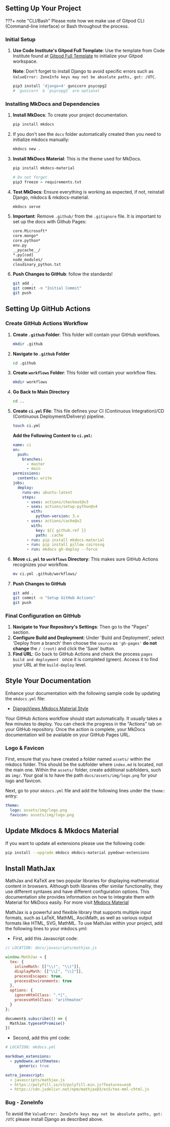 ## Setting Up Your Project

???+ note "CLI/Bash"
    Please note how we make use of Gitpod CLI (Command-line interface) or Bash throughout the process.

### Initial Setup

1. **Use Code Institute's Gitpod Full Template**: Use the template from Code Institute found at [Gitpod Full Template](https://github.com/Code-Institute-Org/gitpod-full-template) to initialize your Gitpod workspace.

    **Note**: Don't forget to install Django to avoid specific errors such as `ValueError: ZoneInfo keys may not be absolute paths, got: /UTC`.

    ```bash
    pip3 install 'django<4' gunicorn psycopg2
    # `gunicorn` & `psycopg2` are optional
    ```

### Installing MkDocs and Dependencies

1. **Install MkDocs**: To create your project documentation.

    ```bash
    pip install mkdocs
    ```

2. If you don't see the `docs` folder automatically created then you need to initialize mkdocs manually:

    ```bash
    mkdocs new .
    ```

3. **Install MkDocs Material**: This is the theme used for MkDocs.

    ```bash
    pip install mkdocs-material

    # Do not forget
    pip3 freeze > requirements.txt
    ```

4. **Test MkDocs**: Ensure everything is working as expected, if not, reinstall Django, mkdocs & mkdocs-material.

    ```bash
    mkdocs serve
    ```

5. **Important**: Remove `.github/` from the `.gitignore` file. It is important to set up the docs with Github Pages:

    ```bash
    core.Microsoft*
    core.mongo*
    core.python*
    env.py
    __pycache__/
    *.py[cod]
    node_modules/
    cloudinary_python.txt
    ```

6. **Push Changes to GitHub**: follow the standards!

    ```bash
    git add .
    git commit -m "Initial Commit"
    git push
    ```

## Setting Up GitHub Actions

### Create GitHub Actions Workflow

1. **Create `.github` Folder**: This folder will contain your GitHub workflows.

    ```bash
    mkdir .github
    ```

2. **Navigate to `.github` Folder**

    ```bash
    cd .github
    ```

3. **Create `workflows` Folder**: This folder will contain your workflow files.

    ```bash
    mkdir workflows
    ```

4. **Go Back to Main Directory**

    ```bash
    cd ..
    ```

5. **Create `ci.yml` File**: This file defines your CI (Continuous Integration)/CD (Continuous Deployment/Delivery) pipeline.

    ```bash
    touch ci.yml
    ```

    **Add the Following Content to `ci.yml`:**

    ```yaml
    name: ci
    on:
      push:
        branches:
          - master
          - main
    permissions:
      contents: write
    jobs:
      deploy:
        runs-on: ubuntu-latest
        steps:
          - uses: actions/checkout@v3
          - uses: actions/setup-python@v4
            with:
              python-version: 3.x
          - uses: actions/cache@v2
            with:
              key: ${{ github.ref }}
              path: .cache
          - run: pip install mkdocs-material
          - run: pip install pillow cairosvg
          - run: mkdocs gh-deploy --force
    ```

6. **Move `ci.yml` to `workflows` Directory**: This makes sure GitHub Actions recognizes your workflow.

    ```bash
    mv ci.yml .github/workflows/
    ```

7. **Push Changes to GitHub**

    ```bash
    git add .
    git commit -m "Setup GitHub Actions"
    git push
    ```

### Final Configuration on GitHub

1. **Navigate to Your Repository's Settings**: Then go to the "Pages" section.
2. **Configure Build and Deployment**: Under 'Build and Deployment', select 'Deploy from a branch' then choose the `source` as `'gh-pages'` **do not change** the `/ (root)` and click the 'Save' button.
3. **Find URL**: Go back to GitHub Actions and check the process `pages build and deployment ` once it is completed (green). Access it to find your URL at the `build-deploy` level.

## Style Your Documentation
Enhance your documentation with the following sample code by updating the `mkdocs.yml` file:

- [DjangoViews Mkdocs Material Style](https://github.com/plexoio/djangoviews/blob/main/mkdocs.yml)

Your GitHub Actions workflow should start automatically. It usually takes a few minutes to deploy. You can check the progress in the "Actions" tab on your GitHub repository. Once the action is complete, your MkDocs documentation will be available on your GitHub Pages URL.

### Logo & Favicon

First, ensure that you have created a folder named `assets/` within the mkdocs folder. This should be the subfolder where `index.md` is located, not the main one. Within the `assets/` folder, create additional subfolders, such as `img/`. Your goal is to have the path  `docs/assets/img/logo.png` for your logo and favicon.

Next, go to your `mkdocs.yml` file and add the following lines under the `theme:` entry:

```yaml
theme:
  logo: assets/img/logo.png
  favicon: assets/img/logo.png
```

## Update Mkdocs & Mkdocs Material

If you want to update all extensions please use the following code:

```bash
pip install --upgrade mkdocs mkdocs-material pymdown-extensions
```

## Install MathJax

MathJax and KaTeX are two popular libraries for displaying mathematical content in browsers. Although both libraries offer similar functionality, they use different syntaxes and have different configuration options. This documentation site provides information on how to integrate them with Material for MkDocs easily. For more visit [Mkdocs Material](https://squidfunk.github.io/mkdocs-material/reference/math/?h=math#mathjax-mkdocsyml)

MathJax is a powerful and flexible library that supports multiple input formats, such as LaTeX, MathML, AsciiMath, as well as various output formats like HTML, SVG, MathML. To use MathJax within your project, add the following lines to your mkdocs.yml:

- First, add this Javascript code:

```javascript
// LOCATION: docs/javascripts/mathjax.js

window.MathJax = {
  tex: {
    inlineMath: [["\\(", "\\)"]],
    displayMath: [["\\[", "\\]"]],
    processEscapes: true,
    processEnvironments: true
  },
  options: {
    ignoreHtmlClass: ".*|",
    processHtmlClass: "arithmatex"
  }
};

document$.subscribe(() => { 
  MathJax.typesetPromise()
})
```

- Second, add this yml code:

```yaml
# LOCATION: mkdocs.yml

markdown_extensions:
  - pymdownx.arithmatex:
      generic: true

extra_javascript:
  - javascripts/mathjax.js
  - https://polyfill.io/v3/polyfill.min.js?features=es6
  - https://cdn.jsdelivr.net/npm/mathjax@3/es5/tex-mml-chtml.js
```

### Bug - ZoneInfo

To avoid the `ValueError: ZoneInfo keys may not be absolute paths, got: /UTC` please install Django as described above.